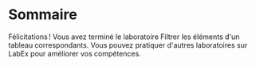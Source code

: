 # Sommaire

Félicitations ! Vous avez terminé le laboratoire Filtrer les éléments d'un tableau correspondants. Vous pouvez pratiquer d'autres laboratoires sur LabEx pour améliorer vos compétences.
